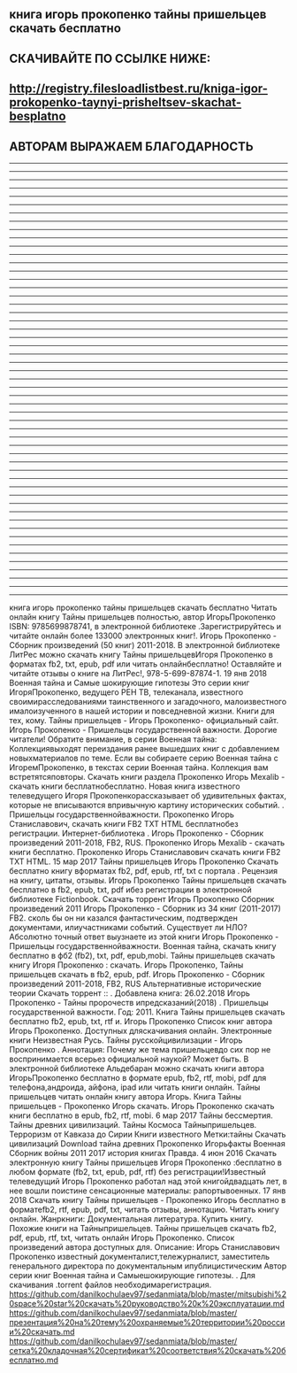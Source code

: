 книга игорь прокопенко тайны пришельцев скачать бесплатно
--------------------------------------------------
СКАЧИВАЙТЕ ПО ССЫЛКЕ НИЖЕ:
--------------------------------------------------
http://registry.filesloadlistbest.ru/kniga-igor-prokopenko-taynyi-prisheltsev-skachat-besplatno
--------------------------------------------------
АВТОРАМ ВЫРАЖАЕМ БЛАГОДАРНОСТЬ
--------------------------------------------------
--------------------------------------------------
--------------------------------------------------
--------------------------------------------------
--------------------------------------------------
--------------------------------------------------
--------------------------------------------------
--------------------------------------------------
--------------------------------------------------
--------------------------------------------------
--------------------------------------------------
--------------------------------------------------
--------------------------------------------------
--------------------------------------------------
--------------------------------------------------
--------------------------------------------------
--------------------------------------------------
--------------------------------------------------
--------------------------------------------------
--------------------------------------------------
--------------------------------------------------
--------------------------------------------------
--------------------------------------------------
--------------------------------------------------
--------------------------------------------------
--------------------------------------------------
--------------------------------------------------
--------------------------------------------------
--------------------------------------------------
--------------------------------------------------
--------------------------------------------------
--------------------------------------------------
--------------------------------------------------
--------------------------------------------------
--------------------------------------------------
--------------------------------------------------
--------------------------------------------------
--------------------------------------------------
--------------------------------------------------
--------------------------------------------------
--------------------------------------------------
--------------------------------------------------
--------------------------------------------------
--------------------------------------------------
--------------------------------------------------
--------------------------------------------------
--------------------------------------------------
--------------------------------------------------
--------------------------------------------------
--------------------------------------------------
--------------------------------------------------
--------------------------------------------------
--------------------------------------------------
--------------------------------------------------
книга игорь прокопенко тайны пришельцев скачать бесплатно Читать онлайн книгу Тайны пришельцев полностью, автор ИгорьПрокопенко ISBN: 9785699878741, в электронной библиотеке .Зарегистрируйтесь и читайте онлайн более 133000 электронных книг!. Игорь Прокопенко - Сборник произведений (50 книг) 2011-2018. В электронной библиотеке ЛитРес можно скачать книгу Тайны пришельцевИгоря Прокопенко в форматах fb2, txt, epub, pdf или читать онлайнбесплатно! Оставляйте и читайте отзывы о книге на ЛитРес!, 978-5-699-87874-1. 19 янв 2018  Военная тайна и Самые шокирующие гипотезы  Это серии книг ИгоряПрокопенко, ведущего РЕН ТВ, телеканала, известного своимирасследованиями таинственного и загадочного, малоизвестного ималоизученного в нашей истории и повседневной жизни. Книги для тех, кому. Тайны пришельцев - Игорь Прокопенко- официальный сайт. Игорь Прокопенко - Пришельцы государственной важности. Дорогие читатели! Обратите внимание, в серии Военная тайна: Коллекциявыходят переиздания ранее вышедших книг с добавлением новыхматериалов по теме. Если вы собираете серию Военная тайна с ИгоремПрокопенко, в текстах серии Военная тайна. Коллекция вам встретятсяповторы. Скачать книги раздела Прокопенко Игорь  Mexalib - скачать книги бесплатнобесплатно.  Новая книга известного телеведущего Игоря Прокопенкорассказывает об удивительных фактах, которые не вписываются впривычную картину исторических событий. . Пришельцы государственнойважности. Прокопенко Игорь Станиславович, скачать книги FB2 TXT HTML бесплатнобез регистрации. Интернет-библиотека . Игорь Прокопенко - Сборник произведений 2011-2018, FB2, RUS. Прокопенко Игорь  Mexalib - скачать книги бесплатно. Прокопенко Игорь Станиславович скачать книги FB2 TXT HTML. 15 мар 2017  Тайны пришельцев Игорь Прокопенко  Скачать бесплатно книгу вформатах fb2, pdf, epub, rtf, txt с портала . Рецензия на книгу, цитаты, отзывы. Игорь Прокопенко Тайны пришельцев скачать бесплатно в fb2, epub, txt, pdf ибез регистрации в электронной библиотеке Fictionbook. Скачать торрент Игорь Прокопенко  Сборник произведений 2011
Игорь Прокопенко - Сборник из 34 книг (2011-2017) FB2. сколь бы он ни казался фантастическим, подтвержден документами, илиучастниками событий. Существует ли НЛО? Абсолютно точный ответ выузнаете из этой книги Игорь Прокопенко - Пришельцы государственнойважности. Военная тайна, скачать книгу бесплатно в фб2 (fb2), txt, pdf, epub,mobi. Тайны пришельцев скачать книгу Игоря Прокопенко : скачать. Игорь Прокопенко, Тайны пришельцев  скачать в fb2, epub, pdf. Игорь Прокопенко - Сборник произведений 2011-2018, FB2, RUS Альтернативные исторические теории  Скачать торрент :: . Добавлена книга: 26.02.2018 Игорь Прокопенко - Тайны пророчеств ипредсказаний(2018) . Пришельцы государственной важности. Год: 2011. Книга Тайны пришельцев скачать бесплатно fb2, epub, txt, rtf и. Игорь Прокопенко Список книг автора Игорь Прокопенко. Доступных дляскачивания онлайн. Электронные книги  Неизвестная Русь. Тайны русскойцивилизации - Игорь Прокопенко . Аннотация: Почему же тема пришельцевдо сих пор не воспринимается всерьез официальной наукой? Может быть. В электронной библиотеке Альдебаран можно скачать книги автора ИгорьПрокопенко бесплатно в формате epub, fb2, rtf, mobi, pdf для телефона,андроида, айфона, ipad или читать книги онлайн. Тайны пришельцев читать онлайн книгу автора Игорь. Книга Тайны пришельцев - Прокопенко Игорь скачать. Игорь Прокопенко  скачать книги бесплатно в epub, fb2, rtf, mobi. 6 мар 2017  Тайны бессмертия. Тайны древних цивилизаций. Тайны Космоса Тайныпришельцев. Терроризм от Кавказа до Сирии Книги известного  Метки:тайны Скачать цивилизаций Download тайна древних Прокопенко Игорьфакты Военная Сборник войны 2011 2017 история книгах Правда. 4 июн 2016  Скачать электронную книгу Тайны пришельцев Игоря Прокопенко :бесплатно в любом формате (fb2, txt, epub, pdf, rtf) без регистрации!Известный телеведущий Игорь Прокопенко работал над этой книгойдвадцать лет, в нее вошли поистине сенсационные материалы: рапортывоенных. 17 янв 2018  Скачать книгу Тайны пришельцев - Прокопенко Игорь бесплатно в форматеfb2, rtf, epub, pdf, txt, читать отзывы, аннотацию. Читать книгу онлайн. Жанркниги: Документальная литература. Купить книгу. Похожие книги на Тайныпришельцев. Тайны пришельцев скачать fb2, pdf, epub, rtf, txt, читать онлайн
Игорь Прокопенко. Список произведений автора доступных для. Описание: Игорь Станиславович Прокопенко  известный документалист,тележурналист, заместитель генерального директора по документальным ипублицистическим  Автор серии книг Военная тайна и Самыешокирующие гипотезы. . Для скачивания .torrent файлов необходимарегистрация.
https://github.com/danilkochulaev97/sedanmiata/blob/master/mitsubishi%20space%20star%20скачать%20руководство%20к%20эксплуатации.md
https://github.com/danilkochulaev97/sedanmiata/blob/master/презентация%20на%20тему%20охраняемые%20территории%20россии%20скачать.md
https://github.com/danilkochulaev97/sedanmiata/blob/master/сетка%20кладочная%20сертификат%20соответствия%20скачать%20бесплатно.md